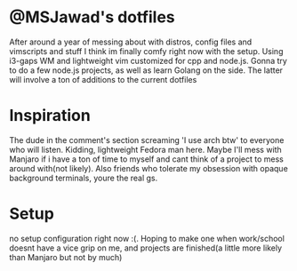 # @MSJawad's dotfiles

After around a year of messing about with distros, config files and vimscripts and stuff I think im finally comfy right now with the setup. Using i3-gaps WM and lightweight vim customized for cpp and node.js. Gonna try to do a few node.js projects, as well as learn Golang on the side. The latter will involve a ton of additions to the current dotfiles

# Inspiration

The dude in the comment's section screaming 'I use arch btw' to everyone who will listen. Kidding, lightweight Fedora man here. Maybe I'll mess with Manjaro if i have a ton of time to myself and cant think of a project to mess around with(not likely).
Also friends who tolerate my obsession with opaque background terminals, youre the real gs.

# Setup

no setup configuration right now :(. Hoping to make one when work/school doesnt have a vice grip on me, and projects are finished(a little more likely than Manjaro but not by much)
